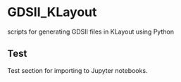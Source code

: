 # GDSII_KLayout
scripts for generating GDSII files in KLayout using Python

## Test

Test section for importing to Jupyter notebooks.